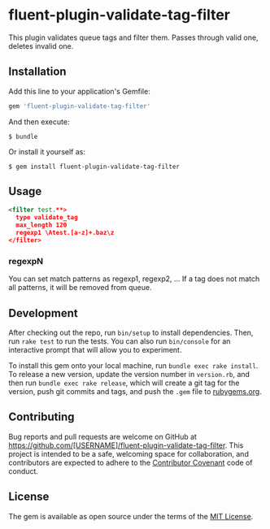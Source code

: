 # fluent-plugin-validate-tag-filter

This plugin validates queue tags and filter them.
Passes through valid one, deletes invalid one.

## Installation

Add this line to your application's Gemfile:

```ruby
gem 'fluent-plugin-validate-tag-filter'
```

And then execute:

    $ bundle

Or install it yourself as:

    $ gem install fluent-plugin-validate-tag-filter

## Usage

```xml
<filter test.**>
  type validate_tag
  max_length 120
  regexp1 \Atest.[a-z]+.baz\z
</filter>
```

### regexpN
You can set match patterns as regexp1, regexp2, ...
If a tag does not match all patterns, it will be removed from queue.

## Development

After checking out the repo, run `bin/setup` to install dependencies. Then, run `rake test` to run the tests. You can also run `bin/console` for an interactive prompt that will allow you to experiment.

To install this gem onto your local machine, run `bundle exec rake install`. To release a new version, update the version number in `version.rb`, and then run `bundle exec rake release`, which will create a git tag for the version, push git commits and tags, and push the `.gem` file to [rubygems.org](https://rubygems.org).

## Contributing

Bug reports and pull requests are welcome on GitHub at https://github.com/[USERNAME]/fluent-plugin-validate-tag-filter. This project is intended to be a safe, welcoming space for collaboration, and contributors are expected to adhere to the [Contributor Covenant](contributor-covenant.org) code of conduct.


## License

The gem is available as open source under the terms of the [MIT License](http://opensource.org/licenses/MIT).
